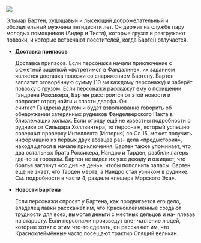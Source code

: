 [![](https://ic.pics.livejournal.com/necr0l0g/86301387/733988/733988_original.jpg)](https://ic.pics.livejournal.com/necr0l0g/86301387/733988/733988_original.jpg)

Эльмар Бартен, худощавый и лысеющий доброжелательный и обходительный мужчина пятидесяти лет. Он держит на службе пару молодых помощников (Андер и Тистл), которые грузят и разгружают повозки, и которые встречают посетителей, когда Бартен отлучается.

- **Доставка припасов**
    
    Доставка припасов. Если персонажи начали приключение с сюжетной зацепкой «встретимся в Фандалине», их заданием является доставка повозки со снаряжением Бартену. Бартен заплатит оговорённую сумму (10 зм каждому персонажу) и заберёт повозку с грузом. Если персонажи расскажут ему о похищении Гандрена Роксикера, Бартен расстроится от этой новости и попросит отряд найти и спасти дварфа. Он  
    считает Гандрена другом и будет взволнованно говорить об обнаружении затерянных рудников Фанделверского Пакта в близлежащих холмах. Если отряду ещё не известны подробности о руднике от Сильдара Холлвинтера, то персонаж, который успешно совершит проверку Интеллекта (История) со Сл 15, может получить информацию из первых двух абзацев раз- дела «предыстория», находящегося в начале приключения. Бартен также упоминает, что два остальных брата Роксикера, Нандро и Тарден, разбили лагерь где-то за городом. Бартен не видел их уже декаду и ожидает, что братья заглянут «со дня на день», чтобы пополнить запасы. Бартен ещё не знает, что Тарден мёртв, а Нандро стал узником в руднике. См. подробности в части 4, разделе «пещера Морского Эха».  
    
- **Новости Бартена**
    
    Если персонажи спросят у Бартена, как продвигается его дело, владелец лавки расскажет им, что Красноклеймённые создают трудности для всех, вымогая деньги с местных дельцов и на- плевав на старосту. Если персонажи произведут впе- чатление людей, которые хотят с этим что-то сделать, он расскажет им, что Красноклеймённые часто посещают трактир Спящий великан.